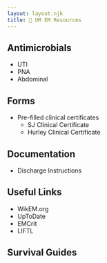 ```yaml
---
layout: layout.njk
title: 🦝 UM EM Resources
---
```


## Antimicrobials
- UTI
- PNA
- Abdominal

## Forms
- Pre-filled clinical certificates
    - SJ Clinical Certificate
    - Hurley Clinical Certificate

## Documentation
- Discharge Instructions

## Useful Links
- WikEM.org
- UpToDate
- EMCrit
- LIFTL

## Survival Guides